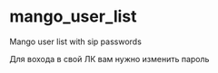# mango_user_list
Mango user list with sip passwords

Для вохода в свой ЛК вам нужно изменить пароль
